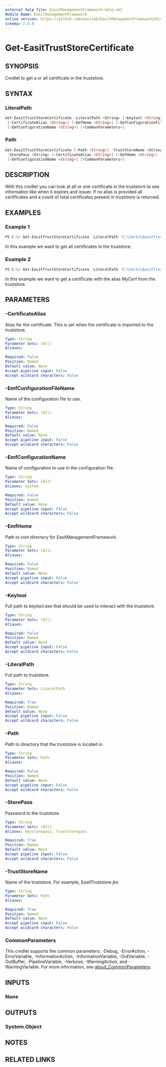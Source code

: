 ```yaml
---
external help file: EasitManagementFramework-help.xml
Module Name: EasitManagementFramework
online version: https://github.com/easitab/EasitManagementFramework/blob/development/docs/v1/Get-EasitTrustStoreCertificate.md
schema: 2.0.0
---
```


# Get-EasitTrustStoreCertificate

## SYNOPSIS

Cmdlet to get a or all certificate in the truststore.

## SYNTAX

### LiteralPath

```powershell
Get-EasitTrustStoreCertificate -LiteralPath <String> [-Keytool <String>] -StorePass <String>
 [-CertificateAlias <String>] [-EmfHome <String>] [-EmfConfigurationFileName <String>]
 [-EmfConfigurationName <String>] [<CommonParameters>]
```

### Path

```powershell
Get-EasitTrustStoreCertificate [-Path <String>] -TrustStoreName <String> [-Keytool <String>]
 -StorePass <String> [-CertificateAlias <String>] [-EmfHome <String>] [-EmfConfigurationFileName <String>]
 [-EmfConfigurationName <String>] [<CommonParameters>]
```

## DESCRIPTION

With this cmdlet you can look at all or one certificate in the truststore to see information like when it expires and issuer. If no alias is provided all certificates and a count of total certificates present in truststore is returned.

## EXAMPLES

### Example 1

```powershell
PS C:\> Get-EasitTrustStoreCertificate -LiteralPath 'C:\Certs\EasitTrustStore.jks' -StorePass "$PasswordToTruststore"
```

In this example we want to get all certificates in the truststore.

### Example 2

```powershell
PS C:\> Get-EasitTrustStoreCertificate -LiteralPath 'C:\Certs\EasitTrustStore.jks' -CertificateAlias 'MyCert' -StorePass "$PasswordToTruststore"
```

In this example we want to get a certificate with the alias *MyCert* from the truststore.

## PARAMETERS

### -CertificateAlias

Alias for the certificate. This is set when the certificate is imported to the truststore.

```yaml
Type: String
Parameter Sets: (All)
Aliases:

Required: False
Position: Named
Default value: None
Accept pipeline input: False
Accept wildcard characters: False
```

### -EmfConfigurationFileName

Name of the configuration file to use.

```yaml
Type: String
Parameter Sets: (All)
Aliases:

Required: False
Position: Named
Default value: None
Accept pipeline input: False
Accept wildcard characters: False
```

### -EmfConfigurationName

Name of configuration to use in the configuration file.

```yaml
Type: String
Parameter Sets: (All)
Aliases: system

Required: False
Position: Named
Default value: None
Accept pipeline input: False
Accept wildcard characters: False
```

### -EmfHome

Path to root directory for EasitManagementFramework.

```yaml
Type: String
Parameter Sets: (All)
Aliases:

Required: False
Position: Named
Default value: None
Accept pipeline input: False
Accept wildcard characters: False
```

### -Keytool

Full path to keytool.exe that should be used to interact with the truststore.

```yaml
Type: String
Parameter Sets: (All)
Aliases:

Required: False
Position: Named
Default value: None
Accept pipeline input: False
Accept wildcard characters: False
```

### -LiteralPath

Full path to truststore.

```yaml
Type: String
Parameter Sets: LiteralPath
Aliases:

Required: True
Position: Named
Default value: None
Accept pipeline input: False
Accept wildcard characters: False
```

### -Path

Path to directory that the truststore is located in.

```yaml
Type: String
Parameter Sets: Path
Aliases:

Required: False
Position: Named
Default value: None
Accept pipeline input: False
Accept wildcard characters: False
```

### -StorePass

Password to the truststore.

```yaml
Type: String
Parameter Sets: (All)
Aliases: keystorepass, truststorepass

Required: True
Position: Named
Default value: None
Accept pipeline input: False
Accept wildcard characters: False
```

### -TrustStoreName

Name of the truststore. For example, EasitTruststore.jks

```yaml
Type: String
Parameter Sets: Path
Aliases:

Required: True
Position: Named
Default value: None
Accept pipeline input: False
Accept wildcard characters: False
```

### CommonParameters

This cmdlet supports the common parameters: -Debug, -ErrorAction, -ErrorVariable, -InformationAction, -InformationVariable, -OutVariable, -OutBuffer, -PipelineVariable, -Verbose, -WarningAction, and -WarningVariable. For more information, see [about_CommonParameters](http://go.microsoft.com/fwlink/?LinkID=113216).

## INPUTS

### None
## OUTPUTS

### System.Object
## NOTES

## RELATED LINKS

